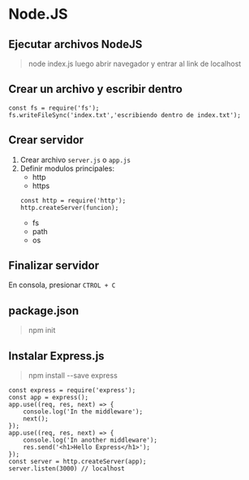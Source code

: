 # Node.JS
## Ejecutar archivos NodeJS
> node index.js
luego abrir navegador y entrar al link de localhost
## Crear un archivo y escribir dentro
```
const fs = require('fs');
fs.writeFileSync('index.txt','escribiendo dentro de index.txt');
```
## Crear servidor
1. Crear archivo `server.js` o `app.js`
2. Definir modulos principales:
    - http
    - https
    ```
    const http = require('http');
    http.createServer(funcion);
    ```
    - fs
    - path
    - os
## Finalizar servidor
En consola, presionar `CTROL + C`
## package.json
> npm init
## Instalar Express.js
> npm install --save express
```
const express = require('express');
const app = express();
app.use((req, res, next) => {
    console.log('In the middleware');
    next();
});
app.use((req, res, next) => {
    console.log('In another middleware');
    res.send('<h1>Hello Express</h1>');
});
const server = http.createServer(app);
server.listen(3000) // localhost
```